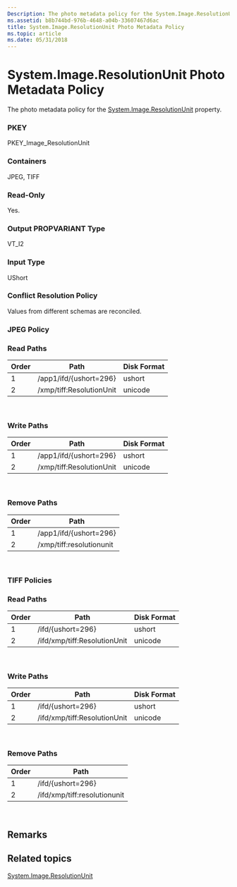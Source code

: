```yaml
---
Description: The photo metadata policy for the System.Image.ResolutionUnit property.
ms.assetid: b8b744bd-976b-4648-a04b-33607467d6ac
title: System.Image.ResolutionUnit Photo Metadata Policy
ms.topic: article
ms.date: 05/31/2018
---
```


# System.Image.ResolutionUnit Photo Metadata Policy

The photo metadata policy for the [System.Image.ResolutionUnit](https://msdn.microsoft.com/en-us/library/bb787466(VS.85).aspx) property.

### PKEY

PKEY\_Image\_ResolutionUnit

### Containers

JPEG, TIFF

### Read-Only

Yes.

### Output PROPVARIANT Type

VT\_I2

### Input Type

UShort

### Conflict Resolution Policy

Values from different schemas are reconciled.

### JPEG Policy

### Read Paths



| Order | Path                     | Disk Format |
|-------|--------------------------|-------------|
| 1     | /app1/ifd/{ushort=296}   | ushort      |
| 2     | /xmp/tiff:ResolutionUnit | unicode     |



 

### Write Paths



| Order | Path                     | Disk Format |
|-------|--------------------------|-------------|
| 1     | /app1/ifd/{ushort=296}   | ushort      |
| 2     | /xmp/tiff:ResolutionUnit | unicode     |



 

### Remove Paths



| Order | Path                     |
|-------|--------------------------|
| 1     | /app1/ifd/{ushort=296}   |
| 2     | /xmp/tiff:resolutionunit |



 

### TIFF Policies

### Read Paths



| Order | Path                         | Disk Format |
|-------|------------------------------|-------------|
| 1     | /ifd/{ushort=296}            | ushort      |
| 2     | /ifd/xmp/tiff:ResolutionUnit | unicode     |



 

### Write Paths



| Order | Path                         | Disk Format |
|-------|------------------------------|-------------|
| 1     | /ifd/{ushort=296}            | ushort      |
| 2     | /ifd/xmp/tiff:ResolutionUnit | unicode     |



 

### Remove Paths



| Order | Path                         |
|-------|------------------------------|
| 1     | /ifd/{ushort=296}            |
| 2     | /ifd/xmp/tiff:resolutionunit |



 

## Remarks

## Related topics

<dl> <dt>

[System.Image.ResolutionUnit](https://msdn.microsoft.com/en-us/library/bb787466(VS.85).aspx)
</dt> </dl>

 

 



